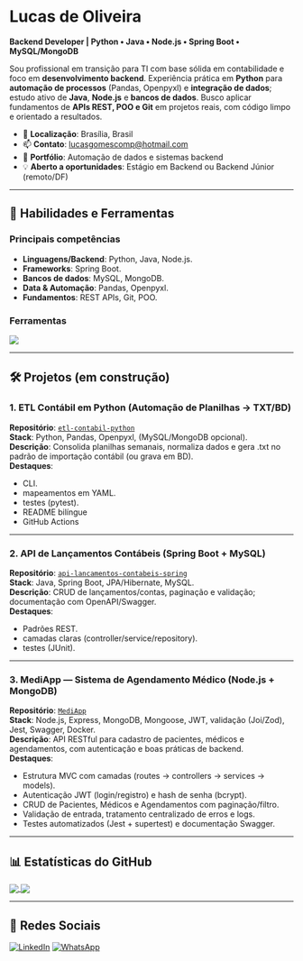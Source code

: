 # Lucas de Oliveira
**Backend Developer | Python • Java • Node.js • Spring Boot • MySQL/MongoDB**

Sou profissional em transição para TI com base sólida em contabilidade e foco em **desenvolvimento backend**. Experiência prática em **Python** para **automação de processos** (Pandas, Openpyxl) e **integração de dados**; estudo ativo de **Java**, **Node.js** e **bancos de dados**. Busco aplicar fundamentos de **APIs REST, POO e Git** em projetos reais, com código limpo e orientado a resultados.

- 📍 **Localização**: Brasília, Brasil  
- 📫 **Contato**: [lucasgomescomp@hotmail.com](mailto:lucasgomescomp@hotmail.com)  
- 🚀 **Portfólio**: Automação de dados e sistemas backend  
- 💡 **Aberto a oportunidades**: Estágio em Backend ou Backend Júnior (remoto/DF)

---

## 🚀 Habilidades e Ferramentas

### **Principais competências**
- **Linguagens/Backend**: Python, Java, Node.js.
- **Frameworks**: Spring Boot.
- **Bancos de dados**: MySQL, MongoDB.
- **Data & Automação**: Pandas, Openpyxl.
- **Fundamentos**: REST APIs, Git, POO.

### **Ferramentas**
<p align="left">
  <a href="https://skillicons.dev">
    <img src="https://skillicons.dev/icons?i=python,java,nodejs,spring,mysql,mongodb,git" />
  </a>
</p>

---

## 🛠️ Projetos (em construção)

### **1. ETL Contábil em Python (Automação de Planilhas → TXT/BD)**  
**Repositório**: <a href="#">`etl-contabil-python`</a>  
**Stack**: Python, Pandas, Openpyxl, (MySQL/MongoDB opcional).  
**Descrição**: Consolida planilhas semanais, normaliza dados e gera .txt no padrão de importação contábil (ou grava em BD).  
**Destaques**:
- CLI.
- mapeamentos em YAML.
- testes (pytest).
- README bilíngue
- GitHub Actions

---

### **2. API de Lançamentos Contábeis (Spring Boot + MySQL)**  
**Repositório**: <a href="#">`api-lancamentos-contabeis-spring`</a>  
**Stack**: Java, Spring Boot, JPA/Hibernate, MySQL.  
**Descrição**: CRUD de lançamentos/contas, paginação e validação; documentação com OpenAPI/Swagger.  
**Destaques**:
- Padrões REST.
- camadas claras (controller/service/repository).
- testes (JUnit).

---

### **3. MediApp — Sistema de Agendamento Médico (Node.js + MongoDB)**  
**Repositório**: <a href="#">`MediApp`</a>  
**Stack**: Node.js, Express, MongoDB, Mongoose, JWT, validação (Joi/Zod), Jest, Swagger, Docker.  
**Descrição**: API RESTful para cadastro de pacientes, médicos e agendamentos, com autenticação e boas práticas de backend.  
**Destaques**:
- Estrutura MVC com camadas (routes → controllers → services → models).
- Autenticação JWT (login/registro) e hash de senha (bcrypt).
- CRUD de Pacientes, Médicos e Agendamentos com paginação/filtro.
- Validação de entrada, tratamento centralizado de erros e logs.
- Testes automatizados (Jest + supertest) e documentação Swagger.
---

## 📊 Estatísticas do GitHub
<a href="https://github.com/euolucasgomes">
  <img align="center" src="https://github-readme-stats.vercel.app/api?username=euolucasgomes&show_icons=true&count_private=true&title_color=0F62FE&text_color=2D3A40&icon_color=0F62FE&bg_color=FFFFFF&hide_border=true" />
  <img align="center" src="https://github-readme-stats.vercel.app/api/top-langs/?username=euolucasgomes&layout=compact&hide_border=true&bg_color=FFFFFF&title_color=0F62FE&text_color=2D3A40" />
</a>

---

## 📱 Redes Sociais
<p align="left">
  <a href="https://www.linkedin.com/in/lucas-gomes-de-oliveira-75b234107/" title="LinkedIn">
  <img src="https://img.shields.io/badge/-Linkedin-0e76a8?style=flat-square&logo=Linkedin&logoColor=white&link=/" alt="LinkedIn"/></a>

  <a href="https://wa.me/5561993192354" title="WhatsApp">
  <img src="https://img.shields.io/badge/-WhatsApp-25d366?style=flat-square&labelColor=25d366&logo=whatsapp&logoColor=white&link=" alt="WhatsApp"/></a>
</p>
